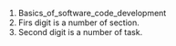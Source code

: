 1. Basics_of_software_code_development
2. Firs digit is a number of section.
3. Second digit is a number of task.
